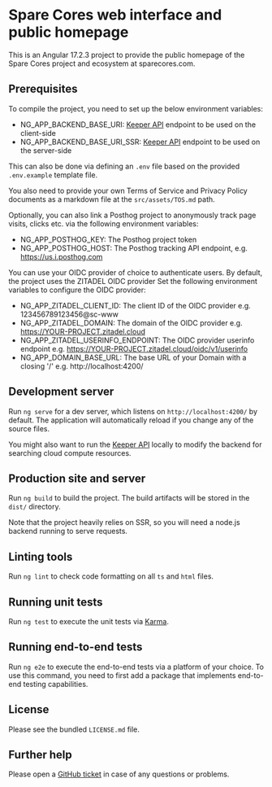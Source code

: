 # Spare Cores web interface and public homepage

This is  an Angular 17.2.3 project  to provide the public  homepage of
the Spare Cores project and ecosystem at sparecores.com.

## Prerequisites

To compile the project, you need to set up the below environment variables:

- NG_APP_BACKEND_BASE_URI: [Keeper API](https://github.com/SpareCores/sc-keeper)
  endpoint to be used on the client-side
- NG_APP_BACKEND_BASE_URI_SSR: [Keeper API](https://github.com/SpareCores/sc-keeper)
  endpoint to be used on the server-side

This can also be done via defining an `.env` file based on the
provided `.env.example` template file.

You also need to provide your own Terms of Service and Privacy Policy
documents as a markdown file at the `src/assets/TOS.md` path.

Optionally, you can also link a Posthog project to anonymously track
page visits, clicks etc. via the following environment variables:

- NG_APP_POSTHOG_KEY: The Posthog project token
- NG_APP_POSTHOG_HOST: The Posthog tracking API endpoint,
  e.g. https://us.i.posthog.com

You can use your OIDC provider of choice to authenticate users.
By default, the project uses the ZITADEL OIDC provider
Set the following environment variables to configure the OIDC provider:

- NG_APP_ZITADEL_CLIENT_ID: The client ID of the OIDC provider e.g. 123456789123456@sc-www
- NG_APP_ZITADEL_DOMAIN: The domain of the OIDC provider e.g. https://YOUR-PROJECT.zitadel.cloud
- NG_APP_ZITADEL_USERINFO_ENDPOINT: The OIDC provider userinfo endpoint e.g. https://YOUR-PROJECT.zitadel.cloud/oidc/v1/userinfo
- NG_APP_DOMAIN_BASE_URL: The base URL of your Domain with a closing '/' e.g. http://localhost:4200/

## Development server

Run `ng serve` for a dev server, which listens on `http://localhost:4200/` by default.
The application will automatically reload if you change any of the source files.

You might also want to run the [Keeper API](https://github.com/SpareCores/sc-keeper)
locally to modify the backend for searching cloud compute resources.

## Production site and server

Run `ng build` to build the project. The build artifacts will be
stored in the `dist/` directory.

Note that the project heavily relies on SSR, so you will need a
node.js backend running to serve requests.

## Linting tools

Run `ng lint` to check code formatting on all `ts` and `html` files.

## Running unit tests

Run `ng test` to execute the unit tests via [Karma](https://karma-runner.github.io).

## Running end-to-end tests

Run `ng e2e` to execute the end-to-end tests via a platform of your
choice. To use this command, you need to first add a package that
implements end-to-end testing capabilities.

## License

Please see the bundled `LICENSE.md` file.

## Further help

Please open a [GitHub ticket](https://github.com/SpareCores/sc-www/issues/new)
in case of any questions or problems.
